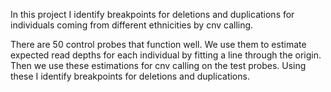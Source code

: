 In this project I identify breakpoints for deletions and duplications for individuals coming from different ethnicities by cnv calling. 

There are 50 control probes that function well. We use them to estimate expected read depths 
for each individual by fitting a line through the origin. Then we use these estimations for cnv calling on the test probes. Using 
these I identify breakpoints for deletions and duplications. 
